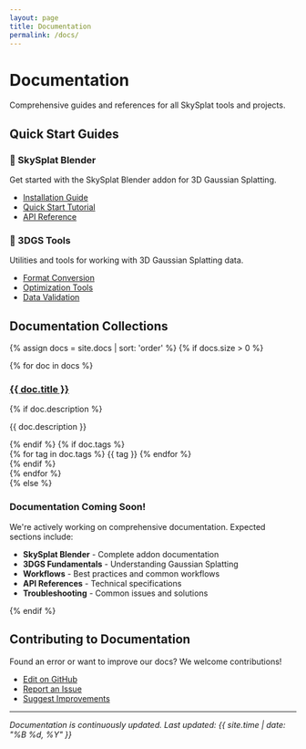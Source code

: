 ```yaml
---
layout: page
title: Documentation
permalink: /docs/
---
```


# Documentation

Comprehensive guides and references for all SkySplat tools and projects.

## Quick Start Guides

<div class="doc-grid">
  <div class="doc-card">
    <h3>🎨 SkySplat Blender</h3>
    <p>Get started with the SkySplat Blender addon for 3D Gaussian Splatting.</p>
    <ul>
      <li><a href="/docs/skysplat-blender/installation/">Installation Guide</a></li>
      <li><a href="/docs/skysplat-blender/quickstart/">Quick Start Tutorial</a></li>
      <li><a href="/docs/skysplat-blender/api/">API Reference</a></li>
    </ul>
  </div>
  
  <div class="doc-card">
    <h3>🔧 3DGS Tools</h3>
    <p>Utilities and tools for working with 3D Gaussian Splatting data.</p>
    <ul>
      <li><a href="/docs/tools/conversion/">Format Conversion</a></li>
      <li><a href="/docs/tools/optimization/">Optimization Tools</a></li>
      <li><a href="/docs/tools/validation/">Data Validation</a></li>
    </ul>
  </div>
</div>

## Documentation Collections

{% assign docs = site.docs | sort: 'order' %}
{% if docs.size > 0 %}
<div class="docs-list">
  {% for doc in docs %}
    <article class="doc-item">
      <h3><a href="{{ doc.url | relative_url }}">{{ doc.title }}</a></h3>
      {% if doc.description %}
        <p>{{ doc.description }}</p>
      {% endif %}
      {% if doc.tags %}
        <div class="tags">
          {% for tag in doc.tags %}
            <span class="tag">{{ tag }}</span>
          {% endfor %}
        </div>
      {% endif %}
    </article>
  {% endfor %}
</div>
{% else %}
<div class="coming-soon">
  <h3>Documentation Coming Soon!</h3>
  <p>We're actively working on comprehensive documentation. Expected sections include:</p>
  <ul>
    <li><strong>SkySplat Blender</strong> - Complete addon documentation</li>
    <li><strong>3DGS Fundamentals</strong> - Understanding Gaussian Splatting</li>
    <li><strong>Workflows</strong> - Best practices and common workflows</li>
    <li><strong>API References</strong> - Technical specifications</li>
    <li><strong>Troubleshooting</strong> - Common issues and solutions</li>
  </ul>
</div>
{% endif %}

## Contributing to Documentation

Found an error or want to improve our docs? We welcome contributions!

- [Edit on GitHub](https://github.com/kyjohnso/skysplat.org)
- [Report an Issue](https://github.com/kyjohnso/skysplat.org/issues)
- [Suggest Improvements](https://github.com/kyjohnso/skysplat.org/discussions)

---

*Documentation is continuously updated. Last updated: {{ site.time | date: "%B %d, %Y" }}*